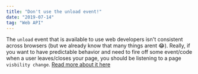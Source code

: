 ```yaml
---
title: "Don't use the unload event!"
date: "2019-07-14"
tag: "Web API"
---
```


The `unload` event that is available to use web developers isn't consistent across browsers (but we already know that many things arent 😂).
Really, if you want to have predictable behavior and need to fire off some event/code when a user leaves/closes your page,
you should be listening to a page `visbility change`. [Read more about it here](https://developers.google.com/web/updates/2018/07/page-lifecycle-api#the-unload-event)
